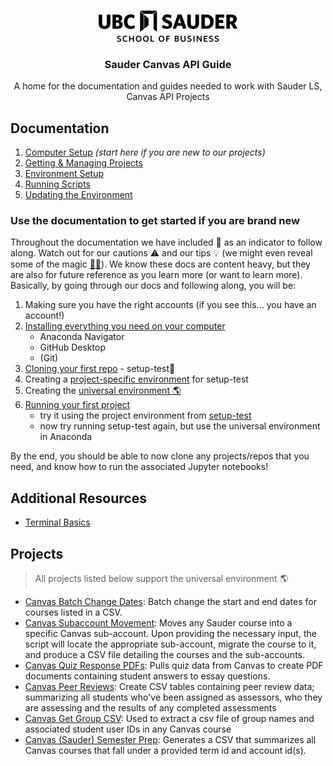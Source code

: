 <!-- PROJECT LOGO -->
<br />
<p align="center">
  <div align="center">
    <img src="imgs/sauder-logo.png" alt="Logo" height="50">
  </div>

  <h3 align="center">Sauder Canvas API Guide</h3>

  <p align="center">
  A home for the documentation and guides needed to work with Sauder LS, Canvas API Projects
    <br />
  </p>
</p>

<!-- LINKS TO ALL DOCS -->

## Documentation

1. [Computer Setup](docs/computer-setup.md) _(start here if you are new to our projects)_
2. [Getting & Managing Projects](docs/github-project-management.md)
3. [Environment Setup](docs/environment-setup.md)
4. [Running Scripts](docs/running-instructions.md)
5. [Updating the Environment](docs/updating-environments.md)

### Use the documentation to get started if you are brand new
 
Throughout the documentation we have included 👷  as an indicator to follow along. Watch out for our cautions ⚠️  and our tips 💡 (we might even reveal some of the magic [🧙‍♀️](https://tenor.com/EJvb.gif)). We know these docs are content heavy, but they are also for future reference as you learn more (or want to learn more). Basically, by going through our docs and following along, you will be: 
1. Making sure you have the right accounts (if you see this... you have an account!)
2. [Installing everything you need on your computer](docs/computer-setup.md)
   - Anaconda Navigator
   - GitHub Desktop
   - (Git)
3. [Cloning your first repo](docs/github-project-management.md) - setup-test👷
4. Creating a [project-specific environment](environment-setup.md#configuring-environments) for setup-test
5. Creating the [universal environment 🌎](docs/environment-setup.md#universal-environment-setup)  
6. [Running your first project](docs/running-instructions.md) 
   - try it using the project environment from [setup-test](https://github.com/saud-learning-services/setup-test)
   - now try running setup-test again, but use the universal environment in Anaconda

By the end, you should be able to now clone any projects/repos that you need, and know how to run the associated Jupyter notebooks! 
## Additional Resources

- [Terminal Basics](docs/terminal-basics.md)

## Projects

> All projects listed below support the universal environment 🌎

- [Canvas Batch Change Dates](https://github.com/saud-learning-services/canvas-batch-change-dates): Batch change the start and end dates for courses listed in a CSV.
- [Canvas Subaccount Movement](https://github.com/saud-learning-services/subaccount-movement): Moves any Sauder course into a specific Canvas sub-account. Upon providing the necessary input, the script will locate the appropriate sub-account, migrate the course to it, and produce a CSV file detailing the courses and the sub-accounts.
- [Canvas Quiz Response PDFs](https://github.com/saud-learning-services/quiz-response-pdfs): Pulls quiz data from Canvas to create PDF documents containing student answers to essay questions.
- [Canvas Peer Reviews](https://github.com/saud-learning-services/canvas-peer-reviews): Create CSV tables containing peer review data; summarizing all students who've been assigned as assessors, who they are assessing and the results of any completed assessments
- [Canvas Get Group CSV](https://github.com/saud-learning-services/group-csv): Used to extract a csv file of group names and associated student user IDs in any Canvas course
- [Canvas (Sauder) Semester Prep](https://github.com/saud-learning-services/canvas-saud-semester-prep): Generates a CSV that summarizes all Canvas courses that fall under a provided term id and account id(s).
